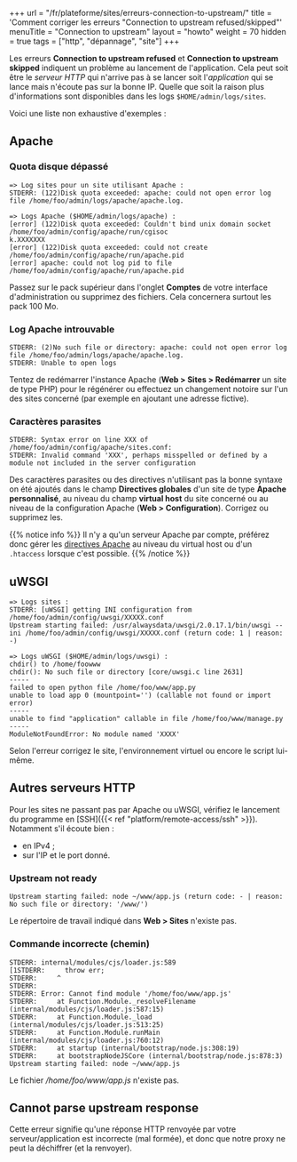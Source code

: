 +++
url = "/fr/plateforme/sites/erreurs-connection-to-upstream/"
title = 'Comment corriger les erreurs "Connection to upstream refused/skipped"'
menuTitle = "Connection to upstream"
layout = "howto"
weight = 70
hidden = true
tags = ["http", "dépannage", "site"]
+++

Les erreurs **Connection to upstream refused** et **Connection to upstream skipped** indiquent un problème au lancement de l'application. Cela peut soit être le _serveur HTTP_ qui n'arrive pas à se lancer soit l'_application_ qui se lance mais n'écoute pas sur la bonne IP. Quelle que soit la raison plus d'informations sont disponibles dans les logs `$HOME/admin/logs/sites`.

Voici une liste non exhaustive d'exemples :

##  Apache
### Quota disque dépassé

```
=> Log sites pour un site utilisant Apache :
STDERR: (122)Disk quota exceeded: apache: could not open error log file /home/foo/admin/logs/apache/apache.log.

=> Logs Apache ($HOME/admin/logs/apache) :
[error] (122)Disk quota exceeded: Couldn't bind unix domain socket /home/foo/admin/config/apache/run/cgisoc
k.XXXXXXX
[error] (122)Disk quota exceeded: could not create /home/foo/admin/config/apache/run/apache.pid
[error] apache: could not log pid to file /home/foo/admin/config/apache/run/apache.pid
```

Passez sur le pack supérieur dans l'onglet **Comptes** de votre interface d'administration ou supprimez des fichiers. Cela concernera surtout les pack 100 Mo. 

### Log Apache introuvable

```
STDERR: (2)No such file or directory: apache: could not open error log file /home/foo/admin/logs/apache/apache.log.
STDERR: Unable to open logs
```

Tentez de redémarrer l'instance Apache (**Web > Sites > Redémarrer** un site de type PHP) pour le régénérer ou effectuez un changement notoire sur l'un des sites concerné (par exemple en ajoutant une adresse fictive).

### Caractères parasites

```
STDERR: Syntax error on line XXX of /home/foo/admin/config/apache/sites.conf:
STDERR: Invalid command 'XXX', perhaps misspelled or defined by a module not included in the server configuration
```

Des caractères parasites ou des directives n'utilisant pas la bonne syntaxe on été ajoutés dans le champ **Directives globales** d'un site de type **Apache personnalisé**, au niveau du champ **virtual host** du site concerné ou au niveau de la configuration Apache (**Web > Configuration**). Corrigez ou supprimez les.

{{% notice info %}}
Il n'y a qu'un serveur Apache par compte, préférez donc gérer les [directives Apache](https://httpd.apache.org/docs/) au niveau du virtual host ou d'un `.htaccess` lorsque c'est possible. 
{{% /notice %}}

## uWSGI

```
=> Logs sites :
STDERR: [uWSGI] getting INI configuration from /home/foo/admin/config/uwsgi/XXXXX.conf
Upstream starting failed: /usr/alwaysdata/uwsgi/2.0.17.1/bin/uwsgi --ini /home/foo/admin/config/uwsgi/XXXXX.conf (return code: 1 | reason: -)

=> Logs uWSGI ($HOME/admin/logs/uwsgi) :
chdir() to /home/foowww
chdir(): No such file or directory [core/uwsgi.c line 2631]
-----
failed to open python file /home/foo/www/app.py
unable to load app 0 (mountpoint='') (callable not found or import error)
-----
unable to find "application" callable in file /home/foo/www/manage.py
-----
ModuleNotFoundError: No module named 'XXXX'
```

Selon l'erreur corrigez le site, l'environnement virtuel ou encore le script lui-même.

## Autres serveurs HTTP

Pour les sites ne passant pas par Apache ou uWSGI, vérifiez le lancement du programme en [SSH]({{< ref "platform/remote-access/ssh" >}}). Notamment s'il écoute bien :

- en IPv4 ;
- sur l'IP et le port donné.

### Upstream not ready

```
Upstream starting failed: node ~/www/app.js (return code: - | reason: No such file or directory: '/www/')
```
Le répertoire de travail indiqué dans **Web > Sites** n'existe pas.

### Commande incorrecte (chemin)

```
STDERR: internal/modules/cjs/loader.js:589
[1STDERR:     throw err;
STDERR:     ^
STDERR: 
STDERR: Error: Cannot find module '/home/foo/www/app.js'
STDERR:     at Function.Module._resolveFilename (internal/modules/cjs/loader.js:587:15)
STDERR:     at Function.Module._load (internal/modules/cjs/loader.js:513:25)
STDERR:     at Function.Module.runMain (internal/modules/cjs/loader.js:760:12)
STDERR:     at startup (internal/bootstrap/node.js:308:19)
STDERR:     at bootstrapNodeJSCore (internal/bootstrap/node.js:878:3)
Upstream starting failed: node ~/www/app.js
```
Le fichier _/home/foo/www/app.js_ n'existe pas.

## Cannot parse upstream response 
Cette erreur signifie qu'une réponse HTTP renvoyée par votre serveur/application est incorrecte (mal formée), et donc que notre proxy ne peut la déchiffrer (et la renvoyer).
